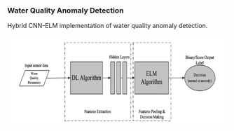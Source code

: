 ### Water Quality Anomaly Detection

Hybrid CNN-ELM implementation of water quality anomaly detection.

![alt text](CNN-ELM.png)
